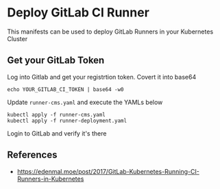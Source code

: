 # Deploy GitLab CI Runner
This manifests can be used to deploy GitLab Runners in your Kubernetes Cluster

## Get your GitLab Token
Log into Gitlab and get your registrtion token. Covert it into base64
```
echo YOUR_GITLAB_CI_TOKEN | base64 -w0
```
Update `runner-cms.yaml` and execute the YAMLs below
```
kubectl apply -f runner-cms.yaml
kubectl apply -f runner-deployment.yaml
```
Login to GitLab and verify it's there

## References
* https://edenmal.moe/post/2017/GitLab-Kubernetes-Running-CI-Runners-in-Kubernetes
